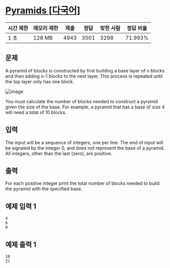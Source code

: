 # [Pyramids [다국어]](https://www.acmicpc.net/problem/5341)

| 시간 제한 | 메모리 제한 | 제출 | 정답 | 맞힌 사람 | 정답 비율 |
| --- | --- | --- | --- | --- | --- |
| 1 초 | 128 MB | 4943 | 3501 | 3298 | 71.993% |

## 문제

A pyramid of blocks is constructed by first building a base layer of n blocks and then adding n-1 blocks to the next layer. This process is repeated until the top layer only has one block.

![image](https://github.com/wkdtjdwns/CSharp/assets/128266768/6f27faee-6177-4710-b4fa-c4d5967387c0)

You must calculate the number of blocks needed to construct a pyramid given the size of the base. For example, a pyramid that has a base of size 4 will need a total of 10 blocks.

## 입력

The input will be a sequence of integers, one per line. The end of input will be signaled by the integer 0, and does not represent the base of a pyramid. All integers, other than the last (zero), are positive.

## 출력

For each positive integer print the total number of blocks needed to build the pyramid with the specified base.

## 예제 입력 1

```
4
6
0
```

## 예제 출력 1

```
10
21
```

